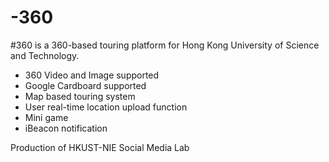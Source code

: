 # -360
#360 is a 360-based touring platform for Hong Kong University of Science and Technology.

- 360 Video and Image supported
- Google Cardboard supported
- Map based touring system
- User real-time location upload function 
- Mini game
- iBeacon notification

Production of HKUST-NIE Social Media Lab
